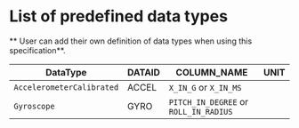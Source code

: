 # List of predefined data types

** User can add their own definition of data types when using this specification**.

| DataType | DATAID | COLUMN_NAME | UNIT
| --- | --- | --- | --- |
| `AccelerometerCalibrated` | ACCEL | `X_IN_G` or `X_IN_MS`
| `Gyroscope` | GYRO | `PITCH_IN_DEGREE` or `ROLL_IN_RADIUS`



